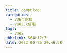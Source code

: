 ```yaml
---
title: computed
categories:
  - VUE全家桶
  - vue2.x使用
tags:
  - vue2
abbrlink: 564c12f7
date: 2022-09-25 20:46:38
---
```

